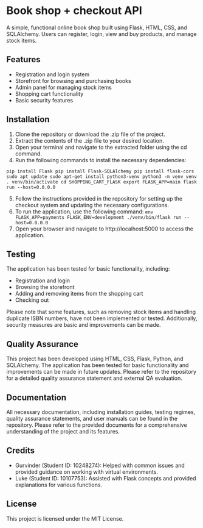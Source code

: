 # Book shop + checkout API

A simple, functional online book shop built using Flask, HTML, CSS, and SQLAlchemy. Users can register, login, view and buy products, and manage stock items.

## Features

* Registration and login system
* Storefront for browsing and purchasing books
* Admin panel for managing stock items
* Shopping cart functionality
* Basic security features

## Installation

1. Clone the repository or download the .zip file of the project.
2. Extract the contents of the .zip file to your desired location.
3. Open your terminal and navigate to the extracted folder using the cd command.
4. Run the following commands to install the necessary dependencies:

`pip install Flask
pip install Flask-SQLAlchemy
pip install flask-cors
sudo apt update
sudo apt-get install python3-venv
python3 -m venv venv
. venv/bin/activate
cd SHOPPING_CART_FLASK
export FLASK_APP=main
flask run --host=0.0.0.0`

5. Follow the instructions provided in the repository for setting up the checkout system and updating the necessary configurations.
6. To run the application, use the following command:
`env FLASK_APP=payments FLASK_ENV=development ./venv/bin/flask run --host=0.0.0.0`
7. Open your browser and navigate to http://localhost:5000 to access the application.

## Testing
The application has been tested for basic functionality, including:

* Registration and login
* Browsing the storefront
* Adding and removing items from the shopping cart
* Checking out

Please note that some features, such as removing stock items and handling duplicate ISBN numbers, have not been implemented or tested. Additionally, security measures are basic and improvements can be made.

## Quality Assurance

This project has been developed using HTML, CSS, Flask, Python, and SQLAlchemy. The application has been tested for basic functionality and improvements can be made in future updates. Please refer to the repository for a detailed quality assurance statement and external QA evaluation.

## Documentation

All necessary documentation, including installation guides, testing regimes, quality assurance statements, and user manuals can be found in the repository. Please refer to the provided documents for a comprehensive understanding of the project and its features.

## Credits

* Gurvinder (Student ID: 10248274): Helped with common issues and provided guidance on working with virtual environments.
* Luke (Student ID: 10107753): Assisted with Flask concepts and provided explanations for various functions.

## License

This project is licensed under the MIT License.
